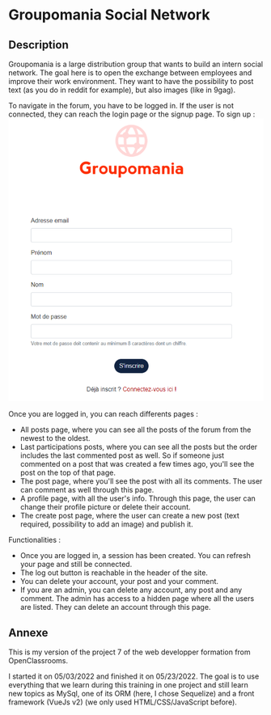 # Groupomania Social Network

## Description

Groupomania is a large distribution group that wants to build an intern social network. The goal here is to open the exchange between employees and improve their work environment. They want to have the possibility to post text (as you do in reddit for example), but also images (like in 9gag).

To navigate in the forum, you have to be logged in. If the user is not connected, they can reach the login page or the signup page. To sign up :
![sign up page](https://github.com/Lewogona/Groupomania/blob/main/front/src/assets/signuppage.png)


Once you are logged in, you can reach differents pages :
- All posts page, where you can see all the posts of the forum from the newest to the oldest.
- Last participations posts, where you can see all the posts but the order includes the last commented post as well. So if someone just commented on a post that was created a few times ago, you'll see the post on the top of that page. 
- The post page, where you'll see the post with all its comments. The user can comment as well through this page.
- A profile page, with all the user's info. Through this page, the user can change their profile picture or delete their account. 
- The create post page, where the user can create a new post (text required, possibility to add an image) and publish it.

Functionalities :
- Once you are logged in, a session has been created. You can refresh your page and still be connected.
- The log out button is reachable in the header of the site. 
- You can delete your account, your post and your comment.
- If you are an admin, you can delete any account, any post and any comment. The admin has access to a hidden page where all the users are listed. They can delete an account through this page.

## Annexe

This is my version of the project 7 of the web developper formation from OpenClassrooms. 

I started it on 05/03/2022 and finished it on 05/23/2022. The goal is to use everything that we learn during this training in one project and still learn new topics as MySql, one of its ORM (here, I chose Sequelize) and a front framework (VueJs v2) (we only used HTML/CSS/JavaScript before).
